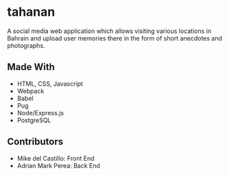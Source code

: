# tahanan

A social media web application which allows visiting various locations in Bahrain and upload user memories there in the form of short anecdotes and photographs.

## Made With
- HTML, CSS, Javascript
- Webpack
- Babel
- Pug
- Node/Express.js
- PostgreSQL

## Contributors
- Mike del Castillo: Front End
- Adrian Mark Perea: Back End
